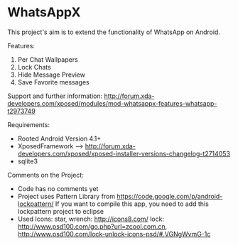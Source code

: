 WhatsAppX
=========
This project's aim is to extend the functionality of WhatsApp on Android.

Features:

1. Per Chat Wallpapers
2. Lock Chats
3. Hide Message Preview
4. Save Favorite messages

Support and further information:
http://forum.xda-developers.com/xposed/modules/mod-whatsappx-features-whatsapp-t2973749

Requirements:
 - Rooted Android Version 4.1+
 - XposedFramework --> http://forum.xda-developers.com/xposed/xposed-installer-versions-changelog-t2714053
 - sqlite3
 
Comments on the Project:
 - Code has no comments yet
 - Project uses Pattern Library from https://code.google.com/p/android-lockpattern/
   If you want to compile this app, you need to add this lockpattern project to eclipse
 - Used Icons: 
   star, wrench: http://icons8.com/
   lock: http://www.psd100.com/go.php?url=zcool.com.cn, http://www.psd100.com/lock-unlock-icons-psd/#.VGNgWvmG-1c
